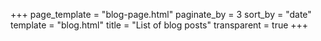 +++
page_template = "blog-page.html"
paginate_by = 3
sort_by = "date"
template = "blog.html"
title = "List of blog posts"
transparent = true
+++
